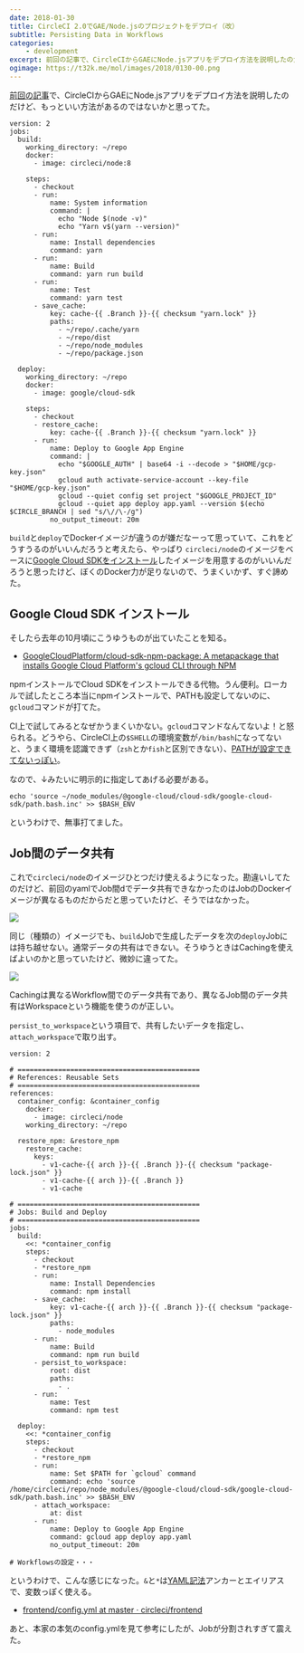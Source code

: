 ```yaml
---
date: 2018-01-30
title: CircleCI 2.0でGAE/Node.jsのプロジェクトをデプロイ（改）
subtitle: Persisting Data in Workflows
categories: 
    - development
excerpt: 前回の記事で、CircleCIからGAEにNode.jsアプリをデプロイ方法を説明したのだけど、もっといい方法があるのではないかと思ってた。
ogimage: https://t32k.me/mol/images/2018/0130-00.png
---
```


[前回の記事](/mol/log/circleci2-yml/)で、CircleCIからGAEにNode.jsアプリをデプロイ方法を説明したのだけど、もっといい方法があるのではないかと思ってた。

```
version: 2
jobs:
  build:
    working_directory: ~/repo
    docker:
      - image: circleci/node:8

    steps:
      - checkout
      - run:
          name: System information
          command: |
            echo "Node $(node -v)"
            echo "Yarn v$(yarn --version)"
      - run:
          name: Install dependencies
          command: yarn
      - run:
          name: Build
          command: yarn run build
      - run:
          name: Test
          command: yarn test
      - save_cache:
          key: cache-{{ .Branch }}-{{ checksum "yarn.lock" }}
          paths:
            - ~/repo/.cache/yarn
            - ~/repo/dist
            - ~/repo/node_modules
            - ~/repo/package.json  
  
  deploy:
    working_directory: ~/repo
    docker:
      - image: google/cloud-sdk

    steps:
      - checkout
      - restore_cache:
          key: cache-{{ .Branch }}-{{ checksum "yarn.lock" }}
      - run:
          name: Deploy to Google App Engine
          command: |
            echo "$GOOGLE_AUTH" | base64 -i --decode > "$HOME/gcp-key.json"
            gcloud auth activate-service-account --key-file "$HOME/gcp-key.json"
            gcloud --quiet config set project "$GOOGLE_PROJECT_ID"
            gcloud --quiet app deploy app.yaml --version $(echo $CIRCLE_BRANCH | sed "s/\//\-/g")
          no_output_timeout: 20m
```

`build`と`deploy`でDockerイメージが違うのが嫌だなーって思っていて、これをどうすうるのがいいんだろうと考えたら、やっぱり `circleci/node`のイメージをベースに[Google Cloud SDKをインストール](https://cloud.google.com/sdk/downloads?hl=ja)したイメージを用意するのがいいんだろうと思ったけど、ぼくのDocker力が足りないので、うまくいかず、すぐ諦めた。

## Google Cloud SDK インストール
そしたら去年の10月頃にこうゆうものが出ていたことを知る。

- [GoogleCloudPlatform/cloud\-sdk\-npm\-package: A metapackage that installs Google Cloud Platform's gcloud CLI through NPM](https://github.com/GoogleCloudPlatform/cloud-sdk-npm-package)

npmインストールでCloud SDKをインストールできる代物。うん便利。ローカルで試したところ本当にnpmインストールで、PATHも設定してないのに、`gcloud`コマンドが打てた。

CI上で試してみるとなぜかうまくいかない。`gcloud`コマンドなんてないよ！と怒られる。どうやら、CircleCI上の`$SHELL`の環境変数が`/bin/bash`になってないと、うまく環境を認識できず（`zsh`とか`fish`と区別できない）、[PATHが設定できてないっぽい](https://github.com/GoogleCloudPlatform/cloud-sdk-npm-package/blob/master/helpers-unix.js#L93)。

なので、↓みたいに明示的に指定してあげる必要がある。

```
echo 'source ~/node_modules/@google-cloud/cloud-sdk/google-cloud-sdk/path.bash.inc' >> $BASH_ENV
```

というわけで、無事打てました。

## Job間のデータ共有

これで`circleci/node`のイメージひとつだけ使えるようになった。勘違いしてたのだけど、前回のyamlでJob間dでデータ共有できなかったのはJobのDockerイメージが異なるものだからだと思っていたけど、そうではなかった。

[![](/mol/images/2018/0130-01.png)](https://circleci.com/blog/persisting-data-in-workflows-when-to-use-caching-artifacts-and-workspaces/)

同じ（種類の）イメージでも、`build`Jobで生成したデータを次の`deploy`Jobには持ち越せない。通常データの共有はできない。そうゆうときはCachingを使えばよいのかと思っていたけど、微妙に違ってた。

[![](/mol/images/2018/0130-00.png)](https://circleci.com/blog/persisting-data-in-workflows-when-to-use-caching-artifacts-and-workspaces/)

Cachingは異なるWorkflow間でのデータ共有であり、異なるJob間のデータ共有はWorkspaceという機能を使うのが正しい。

`persist_to_workspace`という項目で、共有したいデータを指定し、`attach_workspace`で取り出す。


```  
version: 2

# =============================================
# References: Reusable Sets
# =============================================
references:
  container_config: &container_config
    docker:
      - image: circleci/node
    working_directory: ~/repo

  restore_npm: &restore_npm
    restore_cache:
      keys:
        - v1-cache-{{ arch }}-{{ .Branch }}-{{ checksum "package-lock.json" }}
        - v1-cache-{{ arch }}-{{ .Branch }}
        - v1-cache

# =============================================
# Jobs: Build and Deploy
# =============================================
jobs:
  build:
    <<: *container_config
    steps:
      - checkout
      - *restore_npm
      - run:
          name: Install Dependencies
          command: npm install
      - save_cache:
          key: v1-cache-{{ arch }}-{{ .Branch }}-{{ checksum "package-lock.json" }}
          paths:
            - node_modules
      - run:
          name: Build
          command: npm run build
      - persist_to_workspace:
          root: dist
          paths:
            - . 
      - run:
          name: Test
          command: npm test

  deploy:
    <<: *container_config
    steps:
      - checkout
      - *restore_npm
      - run:
          name: Set $PATH for `gcloud` command
          command: echo 'source /home/circleci/repo/node_modules/@google-cloud/cloud-sdk/google-cloud-sdk/path.bash.inc' >> $BASH_ENV
      - attach_workspace:
          at: dist
      - run:
          name: Deploy to Google App Engine
          command: gcloud app deploy app.yaml
          no_output_timeout: 20m
          
# Workflowsの設定・・・
```

というわけで、こんな感じになった。`&`と`*`は[YAML記法](https://qiita.com/gctfuji/items/5f8e4c5795ce41b214d1)アンカーとエイリアスで、変数っぽく使える。

- [frontend/config\.yml at master · circleci/frontend](https://github.com/circleci/frontend/blob/master/.circleci/config.yml)

あと、本家の本気のconfig.ymlを見て参考にしたが、Jobが分割されすぎて震えた。

